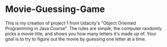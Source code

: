 # Movie-Guessing-Game
This is my creation of  project 1 from Udacity's "Object Oriented Programming in Java Course". The rules are simple, the computer randomly picks a movie title, and shows you how many letters it's made up of. Your goal is to try to figure out the movie by guessing one letter at a time. 
